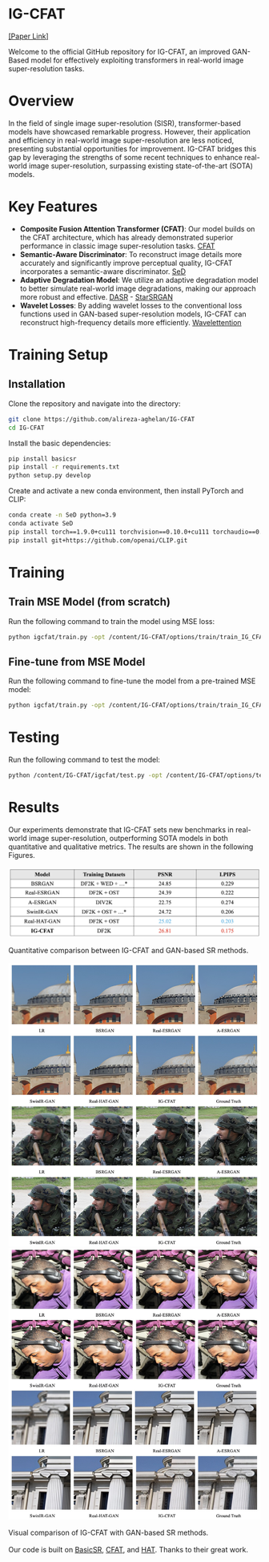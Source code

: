 # IG-CFAT
[[Paper Link]](https://arxiv.org/abs/2406.13815)

Welcome to the official GitHub repository for IG-CFAT, an improved GAN-Based model for effectively exploiting transformers in real-world image super-resolution tasks. 

# Overview

In the field of single image super-resolution (SISR), transformer-based models have showcased remarkable progress. However, their application and efficiency in real-world image super-resolution are less noticed, presenting substantial opportunities for improvement. IG-CFAT bridges this gap by leveraging the strengths of some recent techniques to enhance real-world image super-resolution, surpassing existing state-of-the-art (SOTA) models.

# Key Features

- **Composite Fusion Attention Transformer (CFAT)**: Our model builds on the CFAT architecture, which has already demonstrated superior performance in classic image super-resolution tasks. [CFAT](https://github.com/rayabhisek123/CFAT)
- **Semantic-Aware Discriminator**: To reconstruct image details more accurately and significantly improve perceptual quality, IG-CFAT incorporates a semantic-aware discriminator. [SeD](https://github.com/lbc12345/SeD)
- **Adaptive Degradation Model**: We utilize an adaptive degradation model to better simulate real-world image degradations, making our approach more robust and effective. [DASR](https://github.com/csjliang/DASR) - [StarSRGAN](https://github.com/kynthesis/StarSRGAN)
- **Wavelet Losses**: By adding wavelet losses to the conventional loss functions used in GAN-based super-resolution models, IG-CFAT can reconstruct high-frequency details more efficiently. [Wavelettention](https://github.com/mandalinadagi/Wavelettention)

# Training Setup

## Installation

Clone the repository and navigate into the directory:

```bash
git clone https://github.com/alireza-aghelan/IG-CFAT
cd IG-CFAT
```

Install the basic dependencies:

```bash
pip install basicsr
pip install -r requirements.txt
python setup.py develop
```

Create and activate a new conda environment, then install PyTorch and CLIP:

```bash
conda create -n SeD python=3.9
conda activate SeD
pip install torch==1.9.0+cu111 torchvision==0.10.0+cu111 torchaudio==0.9.0 -f https://download.pytorch.org/whl/torch_stable.html
pip install git+https://github.com/openai/CLIP.git
```

# Training

## Train MSE Model (from scratch)

Run the following command to train the model using MSE loss:

```bash
python igcfat/train.py -opt /content/IG-CFAT/options/train/train_IG_CFAT_SRx4_mse_model.yml --auto_resume
```

## Fine-tune from MSE Model

Run the following command to fine-tune the model from a pre-trained MSE model:

```bash
python igcfat/train.py -opt /content/IG-CFAT/options/train/train_IG_CFAT_SRx4_finetune_from_mse_model.yml --auto_resume
```

# Testing

Run the following command to test the model:

```bash
python /content/IG-CFAT/igcfat/test.py -opt /content/IG-CFAT/options/test/IG_CFAT_SRx4.yml
```

# Results

Our experiments demonstrate that IG-CFAT sets new benchmarks in real-world image super-resolution, outperforming SOTA models in both quantitative and qualitative metrics. The results are shown in the following Figures.
<br><br>
<img src="./figures/1.jpg" width="600">

Quantitative comparison between IG-CFAT and GAN-based SR methods.
<br><br>
<img src="./figures/2.jpg" style="margin: 0; padding: 0;">
<img src="./figures/3.jpg" style="margin: 0; padding: 0;">

Visual comparison of IG-CFAT with GAN-based SR methods.
<br><br>
Our code is built on [BasicSR](https://github.com/XPixelGroup/BasicSR), [CFAT](https://github.com/rayabhisek123/CFAT), and [HAT](https://github.com/XPixelGroup/HAT). Thanks to their great work.
